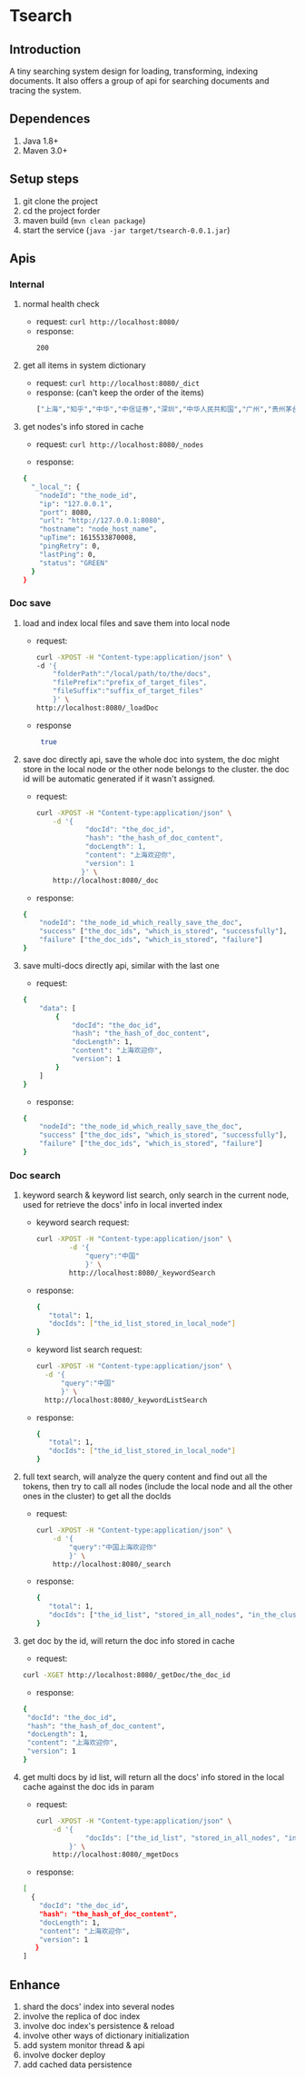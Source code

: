 # Tsearch

## Introduction
A tiny searching system design for loading, transforming, indexing documents.
It also offers a group of api for searching documents and tracing the system.

## Dependences
1. Java 1.8+
2. Maven 3.0+

## Setup steps
1. git clone the project
2. cd the project forder
3. maven build (`mvn clean package`)
4. start the service (`java -jar target/tsearch-0.0.1.jar`)

## Apis
### Internal
1. normal health check
   * request:
        `curl http://localhost:8080/`
   * response:
        ```bash
        200
        ```

2. get all items in system dictionary
   * request:
        `curl http://localhost:8080/_dict`
   * response: (can't keep the order of the items)
        ```bash
        ["上海","知乎","中华","中信证券","深圳","中华人民共和国","广州","贵州茅台","中国","人民","共和国","北京"]
        ```

3. get nodes's info stored in cache
    * request:
        `curl http://localhost:8080/_nodes`
    
    * response:
    ```bash
    {
      "_local_": {
        "nodeId": "the_node_id",
        "ip": "127.0.0.1",
        "port": 8080,
        "url": "http://127.0.0.1:8080",
        "hostname": "node_host_name",
        "upTime": 1615533870008,
        "pingRetry": 0,
        "lastPing": 0,
        "status": "GREEN"
      }
    }
    ```
   
### Doc save
1. load and index local files and save them into local node
   * request:
        ```bash
        curl -XPOST -H "Content-type:application/json" \
        -d '{
            "folderPath":"/local/path/to/the/docs",
            "filePrefix":"prefix_of_target_files",
            "fileSuffix":"suffix_of_target_files"
            }' \
        http://localhost:8080/_loadDoc
        ```
   
   * response
       ```bash
        true
        ```

2. save doc directly api, save the whole doc into system, the doc might store in the local node or
 the other node belongs to the cluster. the doc id will be automatic generated if it wasn't assigned.
   * request:
        ```bash
        curl -XPOST -H "Content-type:application/json" \
            -d '{
                    "docId": "the_doc_id",
                    "hash": "the_hash_of_doc_content",
                    "docLength": 1,
                    "content": "上海欢迎你",
                    "version": 1
                   }' \
            http://localhost:8080/_doc
        ```  

    * response:
    ```bash
    {
        "nodeId": "the_node_id_which_really_save_the_doc",
        "success" ["the_doc_ids", "which_is_stored", "successfully"],
        "failure" ["the_doc_ids", "which_is_stored", "failure"]
    }
    ```

3. save multi-docs directly api, similar with the last one
    * request:
    ```bash
    {
        "data": [
            {
                "docId": "the_doc_id",
                "hash": "the_hash_of_doc_content",
                "docLength": 1,
                "content": "上海欢迎你",
                "version": 1
            }
        ]
    }
    ```

    * response:
    ```bash
    {
        "nodeId": "the_node_id_which_really_save_the_doc",
        "success" ["the_doc_ids", "which_is_stored", "successfully"],
        "failure" ["the_doc_ids", "which_is_stored", "failure"]
    }
    ```
   
### Doc search
1. keyword search & keyword list search, only search in the current node,
    used for retrieve the docs' info in local inverted index
    * keyword search request:
        ```bash
        curl -XPOST -H "Content-type:application/json" \
                -d '{
                    "query":"中国"
                    }' \
                http://localhost:8080/_keywordSearch
        ```  
    * response:
        ```bash
        {
           "total": 1,
           "docIds": ["the_id_list_stored_in_local_node"]
        }
        ```
    
    * keyword list search request:
        ```bash
        curl -XPOST -H "Content-type:application/json" \
          -d '{
              "query":"中国"
              }' \
          http://localhost:8080/_keywordListSearch
        ```  
    * response:
        ```bash
        {
           "total": 1,
           "docIds": ["the_id_list_stored_in_local_node"]
        }
        ```

2. full text search, will analyze the query content and find out all the tokens, then try to call all nodes
(include the local node and all the other ones in the cluster) to get all the docIds
    * request:
        ```bash
        curl -XPOST -H "Content-type:application/json" \
            -d '{
                "query":"中国上海欢迎你"
                }' \
            http://localhost:8080/_search
       ```
   
   * response:
       ```bash
       {
          "total": 1,
          "docIds": ["the_id_list", "stored_in_all_nodes", "in_the_cluster"]
       }
       ```

3. get doc by the id, will return the doc info stored in cache
    * request:
    ```bash
   curl -XGET http://localhost:8080/_getDoc/the_doc_id
   ```
   
   * response:
   ```bash
   {
    "docId": "the_doc_id",
    "hash": "the_hash_of_doc_content",
    "docLength": 1,
    "content": "上海欢迎你",
    "version": 1
   }
   ```

4. get multi docs by id list, will return all the docs' info stored in the local cache against the doc ids in param
    * request:
        ```bash
        curl -XPOST -H "Content-type:application/json" \
            -d '{
                    "docIds": ["the_id_list", "stored_in_all_nodes", "in_the_cluster"]
                }' \
            http://localhost:8080/_mgetDocs
       ```
    
    * response:
    ```bash
    [
      {
        "docId": "the_doc_id",
        "hash": "the_hash_of_doc_content",
        "docLength": 1,
        "content": "上海欢迎你",
        "version": 1
       } 
    ]
    ```
    
## Enhance
1. shard the docs' index into several nodes
2. involve the replica of doc index
3. involve doc index's persistence & reload
4. involve other ways of dictionary initialization
5. add system monitor thread & api
6. involve docker deploy
7. add cached data persistence